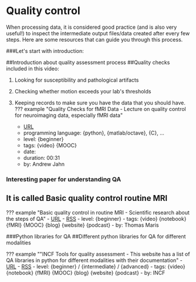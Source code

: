 # Quality control

When processing data, it is considered good practice (and is also very useful!) to inspect the intermediate output files/data created after every few steps. Here are some resources that can guide you through this process.

###Let's start with introduction:


##Introduction about quality assessment process
##Quality checks included in this video:


1. Looking for susceptibility and pathological artifacts

2. Checking whether motion exceeds your lab's thresholds

3. Keeping records to make sure you have the data that you should have. 
??? example "Quality Checks for fMRI Data - Lecture on quality control for neuroimaging data, especially fMRI data"
    -   [URL](https://www.youtube.com/watch?v=fvv2dr3pT7I)
    -   programming language: {python}, {matlab/octave}, {C}, ...
    -   level: {beginner} 
    -   tags: {video} {MOOC}
    -   date:
    -   duration: 00:31
    -   by: Andrew Jahn

 ### Interesting paper for understanding QA
## It is called Basic quality control routine MRI
??? example "Basic quality control in routine MRI - Scientific research about the steps of QA"
    -   [URL](https://www.sciencedirect.com/science/article/abs/pii/S112017971630401X)
    -   [RSS](insert_RSS_feed)
    -   level: {beginner} 
    -   tags: {video} {notebook} {fMRI} {MOOC} {blog} {website} {podcast}
    -   by: Thomas Maris

###Python libraries for QA
##Different python libraries for QA for different modalities

  
??? example ""INCF Tools for quality assessment - 
This website has a list of QA libraries in python for different modalities with their documentation"
    -   [URL](https://incf.github.io/niQC/tools)
    -   [RSS](insert_RSS_feed)
    -   level: {beginner} / {intermediate} / {advanced}
    -   tags: {video} {notebook} {fMRI} {MOOC} {blog} {website} {podcast}
    -   by: INCF
